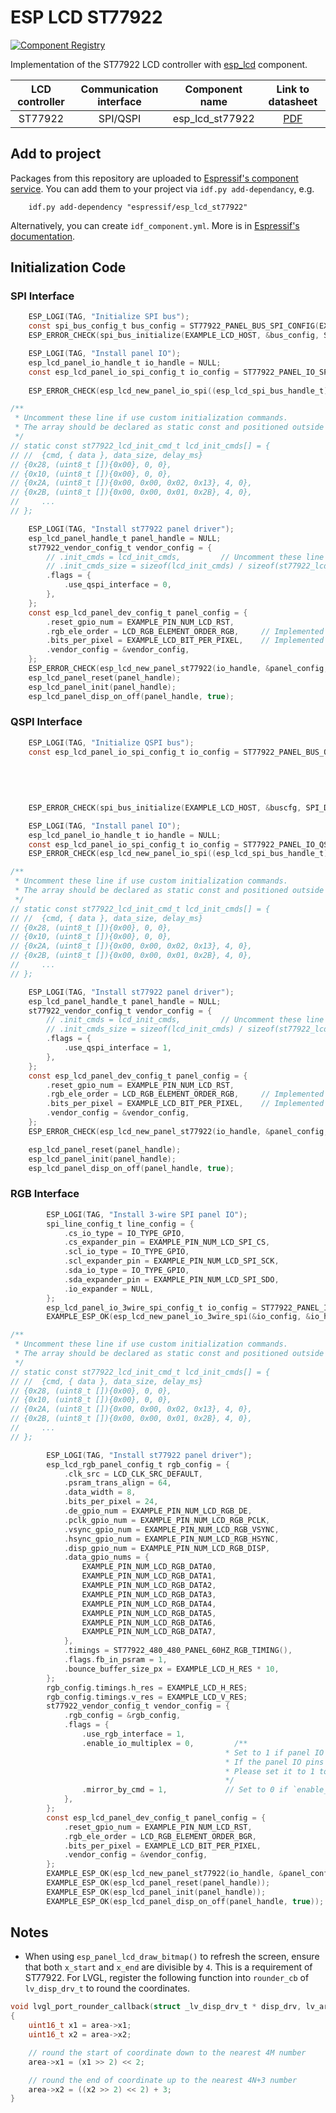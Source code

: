 # ESP LCD ST77922

[![Component Registry](https://components.espressif.com/components/espressif/esp_lcd_st77922/badge.svg)](https://components.espressif.com/components/espressif/esp_lcd_st77922)

Implementation of the ST77922 LCD controller with [esp_lcd](https://docs.espressif.com/projects/esp-idf/en/latest/esp32s3/api-reference/peripherals/lcd.html) component.

| LCD controller | Communication interface | Component name |                               Link to datasheet                               |
| :------------: | :---------------------: | :------------: | :---------------------------------------------------------------------------: |
|     ST77922     |        SPI/QSPI         | esp_lcd_st77922 | [PDF](https://dl.espressif.com/AE/esp-iot-solution/ST77922_SPEC_V0.1.pdf) |

## Add to project

Packages from this repository are uploaded to [Espressif's component service](https://components.espressif.com/).
You can add them to your project via `idf.py add-dependancy`, e.g.
```
    idf.py add-dependency "espressif/esp_lcd_st77922"
```

Alternatively, you can create `idf_component.yml`. More is in [Espressif's documentation](https://docs.espressif.com/projects/esp-idf/en/latest/esp32/api-guides/tools/idf-component-manager.html).

## Initialization Code

### SPI Interface

```c
    ESP_LOGI(TAG, "Initialize SPI bus");
    const spi_bus_config_t bus_config = ST77922_PANEL_BUS_SPI_CONFIG(EXAMPLE_PIN_NUM_LCD_PCLK, EXAMPLE_PIN_NUM_LCD_DATA0, EXAMPLE_LCD_H_RES * 80 * sizeof(uint16_t));
    ESP_ERROR_CHECK(spi_bus_initialize(EXAMPLE_LCD_HOST, &bus_config, SPI_DMA_CH_AUTO));

    ESP_LOGI(TAG, "Install panel IO");
    esp_lcd_panel_io_handle_t io_handle = NULL;
    const esp_lcd_panel_io_spi_config_t io_config = ST77922_PANEL_IO_SPI_CONFIG(EXAMPLE_PIN_NUM_LCD_CS, EXAMPLE_PIN_NUM_LCD_DC,
                                                                               callback, &callback_data);
    ESP_ERROR_CHECK(esp_lcd_new_panel_io_spi((esp_lcd_spi_bus_handle_t)EXAMPLE_LCD_HOST, &io_config, &io_handle));

/**
 * Uncomment these line if use custom initialization commands.
 * The array should be declared as static const and positioned outside the function.
 */
// static const st77922_lcd_init_cmd_t lcd_init_cmds[] = {
// //  {cmd, { data }, data_size, delay_ms}
// {0x28, (uint8_t []){0x00}, 0, 0},
// {0x10, (uint8_t []){0x00}, 0, 0},
// {0x2A, (uint8_t []){0x00, 0x00, 0x02, 0x13}, 4, 0},
// {0x2B, (uint8_t []){0x00, 0x00, 0x01, 0x2B}, 4, 0},
//     ...
// };

    ESP_LOGI(TAG, "Install st77922 panel driver");
    esp_lcd_panel_handle_t panel_handle = NULL;
    st77922_vendor_config_t vendor_config = {
        // .init_cmds = lcd_init_cmds,         // Uncomment these line if use custom initialization commands
        // .init_cmds_size = sizeof(lcd_init_cmds) / sizeof(st77922_lcd_init_cmd_t),
        .flags = {
            .use_qspi_interface = 0,
        },
    };
    const esp_lcd_panel_dev_config_t panel_config = {
        .reset_gpio_num = EXAMPLE_PIN_NUM_LCD_RST,
        .rgb_ele_order = LCD_RGB_ELEMENT_ORDER_RGB,     // Implemented by LCD command `36h`
        .bits_per_pixel = EXAMPLE_LCD_BIT_PER_PIXEL,    // Implemented by LCD command `3Ah` (16/18/24)
        .vendor_config = &vendor_config,
    };
    ESP_ERROR_CHECK(esp_lcd_new_panel_st77922(io_handle, &panel_config, &panel_handle));
    esp_lcd_panel_reset(panel_handle);
    esp_lcd_panel_init(panel_handle);
    esp_lcd_panel_disp_on_off(panel_handle, true);
```

### QSPI Interface

```c
    ESP_LOGI(TAG, "Initialize QSPI bus");
    const esp_lcd_panel_io_spi_config_t io_config = ST77922_PANEL_BUS_QSPI_CONFIG(EXAMPLE_PIN_NUM_LCD_PCLK,
                                                                                 EXAMPLE_PIN_NUM_LCD_DATA0,
                                                                                 EXAMPLE_PIN_NUM_LCD_DATA1,
                                                                                 EXAMPLE_PIN_NUM_LCD_DATA2,
                                                                                 EXAMPLE_PIN_NUM_LCD_DATA3
                                                                                 EXAMPLE_LCD_H_RES * 80 * sizeof(uint16_t));
    ESP_ERROR_CHECK(spi_bus_initialize(EXAMPLE_LCD_HOST, &buscfg, SPI_DMA_CH_AUTO));

    ESP_LOGI(TAG, "Install panel IO");
    esp_lcd_panel_io_handle_t io_handle = NULL;
    const esp_lcd_panel_io_spi_config_t io_config = ST77922_PANEL_IO_QSPI_CONFIG(EXAMPLE_PIN_NUM_LCD_CS, callback, &callback_data);
    ESP_ERROR_CHECK(esp_lcd_new_panel_io_spi((esp_lcd_spi_bus_handle_t)EXAMPLE_LCD_HOST, &io_config, &io_handle));

/**
 * Uncomment these line if use custom initialization commands.
 * The array should be declared as static const and positioned outside the function.
 */
// static const st77922_lcd_init_cmd_t lcd_init_cmds[] = {
// //  {cmd, { data }, data_size, delay_ms}
// {0x28, (uint8_t []){0x00}, 0, 0},
// {0x10, (uint8_t []){0x00}, 0, 0},
// {0x2A, (uint8_t []){0x00, 0x00, 0x02, 0x13}, 4, 0},
// {0x2B, (uint8_t []){0x00, 0x00, 0x01, 0x2B}, 4, 0},
//     ...
// };

    ESP_LOGI(TAG, "Install st77922 panel driver");
    esp_lcd_panel_handle_t panel_handle = NULL;
    st77922_vendor_config_t vendor_config = {
        // .init_cmds = lcd_init_cmds,         // Uncomment these line if use custom initialization commands
        // .init_cmds_size = sizeof(lcd_init_cmds) / sizeof(st77922_lcd_init_cmd_t),
        .flags = {
            .use_qspi_interface = 1,
        },
    };
    const esp_lcd_panel_dev_config_t panel_config = {
        .reset_gpio_num = EXAMPLE_PIN_NUM_LCD_RST,
        .rgb_ele_order = LCD_RGB_ELEMENT_ORDER_RGB,     // Implemented by LCD command `36h`
        .bits_per_pixel = EXAMPLE_LCD_BIT_PER_PIXEL,    // Implemented by LCD command `3Ah` (16/18/24)
        .vendor_config = &vendor_config,
    };
    ESP_ERROR_CHECK(esp_lcd_new_panel_st77922(io_handle, &panel_config, &panel_handle));

    esp_lcd_panel_reset(panel_handle);
    esp_lcd_panel_init(panel_handle);
    esp_lcd_panel_disp_on_off(panel_handle, true);
```

### RGB Interface

```c
        ESP_LOGI(TAG, "Install 3-wire SPI panel IO");
        spi_line_config_t line_config = {
            .cs_io_type = IO_TYPE_GPIO,
            .cs_expander_pin = EXAMPLE_PIN_NUM_LCD_SPI_CS,
            .scl_io_type = IO_TYPE_GPIO,
            .scl_expander_pin = EXAMPLE_PIN_NUM_LCD_SPI_SCK,
            .sda_io_type = IO_TYPE_GPIO,
            .sda_expander_pin = EXAMPLE_PIN_NUM_LCD_SPI_SDO,
            .io_expander = NULL,
        };
        esp_lcd_panel_io_3wire_spi_config_t io_config = ST77922_PANEL_IO_3WIRE_SPI_CONFIG(line_config, 0);
        EXAMPLE_ESP_OK(esp_lcd_new_panel_io_3wire_spi(&io_config, &io_handle));

/**
 * Uncomment these line if use custom initialization commands.
 * The array should be declared as static const and positioned outside the function.
 */
// static const st77922_lcd_init_cmd_t lcd_init_cmds[] = {
// //  {cmd, { data }, data_size, delay_ms}
// {0x28, (uint8_t []){0x00}, 0, 0},
// {0x10, (uint8_t []){0x00}, 0, 0},
// {0x2A, (uint8_t []){0x00, 0x00, 0x02, 0x13}, 4, 0},
// {0x2B, (uint8_t []){0x00, 0x00, 0x01, 0x2B}, 4, 0},
//     ...
// };

        ESP_LOGI(TAG, "Install st77922 panel driver");
        esp_lcd_rgb_panel_config_t rgb_config = {
            .clk_src = LCD_CLK_SRC_DEFAULT,
            .psram_trans_align = 64,
            .data_width = 8,
            .bits_per_pixel = 24,
            .de_gpio_num = EXAMPLE_PIN_NUM_LCD_RGB_DE,
            .pclk_gpio_num = EXAMPLE_PIN_NUM_LCD_RGB_PCLK,
            .vsync_gpio_num = EXAMPLE_PIN_NUM_LCD_RGB_VSYNC,
            .hsync_gpio_num = EXAMPLE_PIN_NUM_LCD_RGB_HSYNC,
            .disp_gpio_num = EXAMPLE_PIN_NUM_LCD_RGB_DISP,
            .data_gpio_nums = {
                EXAMPLE_PIN_NUM_LCD_RGB_DATA0,
                EXAMPLE_PIN_NUM_LCD_RGB_DATA1,
                EXAMPLE_PIN_NUM_LCD_RGB_DATA2,
                EXAMPLE_PIN_NUM_LCD_RGB_DATA3,
                EXAMPLE_PIN_NUM_LCD_RGB_DATA4,
                EXAMPLE_PIN_NUM_LCD_RGB_DATA5,
                EXAMPLE_PIN_NUM_LCD_RGB_DATA6,
                EXAMPLE_PIN_NUM_LCD_RGB_DATA7,
            },
            .timings = ST77922_480_480_PANEL_60HZ_RGB_TIMING(),
            .flags.fb_in_psram = 1,
            .bounce_buffer_size_px = EXAMPLE_LCD_H_RES * 10,
        };
        rgb_config.timings.h_res = EXAMPLE_LCD_H_RES;
        rgb_config.timings.v_res = EXAMPLE_LCD_V_RES;
        st77922_vendor_config_t vendor_config = {
            .rgb_config = &rgb_config,
            .flags = {
                .use_rgb_interface = 1,
                .enable_io_multiplex = 0,         /**
                                                * Set to 1 if panel IO is no longer needed after LCD initialization.
                                                * If the panel IO pins are sharing other pins of the RGB interface to save GPIOs,
                                                * Please set it to 1 to release the pins.
                                                */
                .mirror_by_cmd = 1,             // Set to 0 if `enable_io_multiplex` is enabled
            },
        };
        const esp_lcd_panel_dev_config_t panel_config = {
            .reset_gpio_num = EXAMPLE_PIN_NUM_LCD_RST,
            .rgb_ele_order = LCD_RGB_ELEMENT_ORDER_BGR,
            .bits_per_pixel = EXAMPLE_LCD_BIT_PER_PIXEL,
            .vendor_config = &vendor_config,
        };
        EXAMPLE_ESP_OK(esp_lcd_new_panel_st77922(io_handle, &panel_config, &panel_handle));
        EXAMPLE_ESP_OK(esp_lcd_panel_reset(panel_handle));
        EXAMPLE_ESP_OK(esp_lcd_panel_init(panel_handle));
        EXAMPLE_ESP_OK(esp_lcd_panel_disp_on_off(panel_handle, true));
```


## Notes

* When using `esp_panel_lcd_draw_bitmap()` to refresh the screen, ensure that both `x_start` and `x_end` are divisible by `4`. This is a requirement of ST77922. For LVGL, register the following function into `rounder_cb` of `lv_disp_drv_t` to round the coordinates.

```c
void lvgl_port_rounder_callback(struct _lv_disp_drv_t * disp_drv, lv_area_t * area)
{
    uint16_t x1 = area->x1;
    uint16_t x2 = area->x2;

    // round the start of coordinate down to the nearest 4M number
    area->x1 = (x1 >> 2) << 2;

    // round the end of coordinate up to the nearest 4N+3 number
    area->x2 = ((x2 >> 2) << 2) + 3;
}
```
